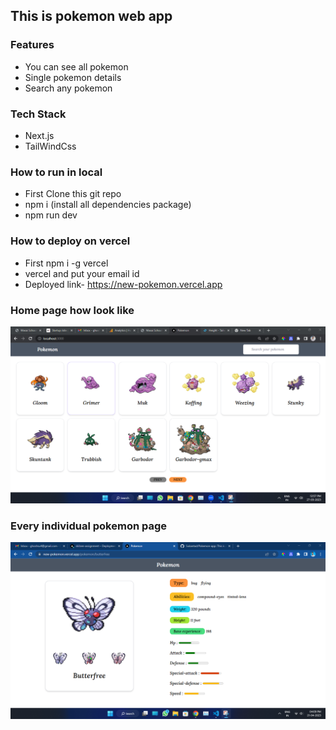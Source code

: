 ## This is pokemon web app

### Features
 - You can see all pokemon
 - Single pokemon details
 - Search any pokemon

### Tech Stack

- Next.js
- TailWindCss

### How to run in local

- First Clone this git repo
- npm i (install all dependencies package)
- npm run dev

### How to deploy on vercel

- First npm i -g vercel
- vercel and put your email id
- Deployed link- https://new-pokemon.vercel.app

### Home page how look like

   <img src="./ReadmeImages/home.png">

### Every individual pokemon page

 <img src="./ReadmeImages/view.png">
